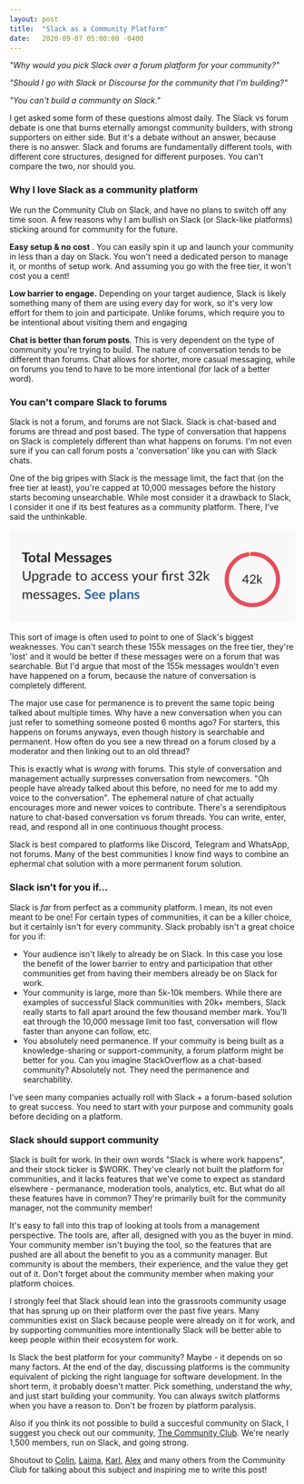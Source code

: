 ```yaml
---
layout: post
title:  "Slack as a Community Platform"
date:   2020-09-07 05:00:00 -0400
---
```


_"Why would you pick Slack over a forum platform for your community?"_

_"Should I go with Slack or Discourse for the community that I'm building?"_

_"You can't build a community on Slack."_

I get asked some form of these questions almost daily. The Slack vs forum debate is one that burns eternally amongst community builders, with strong supporters on either side. But it's a debate without an answer, because there is no answer. Slack and forums are fundamentally different tools, with different core structures, designed for different purposes. You can't compare the two, nor should you.

### Why I love Slack as a community platform

We run the Community Club on Slack, and have no plans to switch off any time soon. A few reasons why I am bullish on Slack (or Slack-like platforms) sticking around for community for the future. 

**Easy setup & no cost** . You can easily spin it up and launch your community in less than a day on Slack. You won't need a dedicated person to manage it, or months of setup work. And assuming you go with the free tier, it won't cost you a cent!

**Low barrier to engage.** Depending on your target audience, Slack is likely something many of them are using every day for work, so it's very low effort for them to join and participate. Unlike forums, which require you to be intentional about visiting them and engaging

**Chat is better than forum posts**. This is very dependent on the type of community you're trying to build. The nature of conversation tends to be different than forums. Chat allows for shorter, more casual messaging, while on forums you tend to have to be more intentional (for lack of a better word). 

### You can't compare Slack to forums

Slack is not a forum, and forums are not Slack. Slack is chat-based and forums are thread and post based. The type of conversation that happens on Slack is completely different than what happens on forums. I'm not even sure if you can call forum posts a 'conversation' like you can with Slack chats.

One of the big gripes with Slack is the message limit, the fact that (on the free tier at least), you're capped at 10,000 messages before the history starts becoming unsearchable. While most consider it a drawback to Slack, I consider it one if its best features as a community platform. There, I've said the unthinkable.

![Slack message limit](../images/slack-message-limit.png)

This sort of image is often used to point to one of Slack's biggest weaknesses. You can't search these 155k messages on the free tier, they're 'lost' and it would be better if these messages were on a forum that was searchable. But I'd argue that most of the 155k messages wouldn't even have happened on a forum, because the nature of conversation is completely different.

The major use case for permanence is to prevent the same topic being talked about multiple times. Why have a new conversation when you can just refer to something someone posted 6 months ago? For starters, this happens on forums anyways, even though history is searchable and permanent. How often do you see a new thread on a forum closed by a moderator and then linking out to an old thread?

This is exactly what is *wrong* with forums. This style of conversation and management actually surpresses conversation from newcomers. "Oh people have already talked about this before, no need for me to add my voice to the conversation". The ephemeral nature of chat actually encourages more and newer voices to contribute. There's a serendipitous nature to chat-based conversation vs forum threads. You can write, enter, read, and respond all in one continuous thought process.

Slack is best compared to platforms like Discord, Telegram and WhatsApp, not forums. Many of the best communities I know find ways to combine an ephermal chat solution with a more permanent forum solution.

### Slack isn't for you if...

Slack is *far* from perfect as a community platform. I mean, its not even meant to be one! For certain types of communities, it can be a killer choice, but it certainly isn't for every community. Slack probably isn't a great choice for you if:

- Your audience isn't likely to already be on Slack. In this case you lose the benefit of the lower barrier to entry and participation that other communities get from having their members already be on Slack for work.
- Your community is large, more than 5k-10k members. While there are examples of successful Slack communities with 20k+ members, Slack really starts to fall apart around the few thousand member mark. You'll eat through the 10,000 message limit too fast, conversation will flow faster than anyone can follow, etc.
- You absolutely need permanence. If your commuity is being built as a knowledge-sharing or support-community, a forum platform might be better for you. Can you imagine StackOverflow as a chat-based community? Absolutely not. They need the permanence and searchability.

I've seen many companies actually roll with Slack + a forum-based solution to great success. You need to start with your purpose and community goals before deciding on a platform. 

### Slack should support community

Slack is built for work. In their own words "Slack is where work happens", and their stock ticker is $WORK. They've clearly not built the platform for communities, and it lacks features that we've come to expect as standard elsewhere - permanance, moderation tools, analytics, etc. But what do all these features have in common? They're primarily built for the community manager, not the community member!

It's easy to fall into this trap of looking at tools from a management perspective. The tools are, after all, designed with you as the buyer in mind. Your community member isn't buying the tool, so the features that are pushed are all about the benefit to you as a community manager. But community is about the members, their experience, and the value they get out of it. Don't forget about the community member when making your platform choices.  

I strongly feel that Slack should lean into the grassroots community usage that has sprung up on their platform over the past five years. Many communities exist on Slack because people were already on it for work, and by supporting communities more intentionally Slack will be better able to keep people within their ecosystem for work.


<div class="divider"></div>

Is Slack the best platform for your community? Maybe - it depends on so many factors. At the end of the day, discussing platforms is the community equivalent of picking the right language for software development. In the short term, it probably doesn't matter. Pick something, understand the *why*, and just start building your community. You can always switch platforms when you have a reason to. Don't be frozen by platform paralysis. 

Also if you think its not possible to build a succesful community on Slack, I suggest you check out our community, <a href="https://www.community.club/" target="_blank">The Community Club</a>. We're nearly 1,500 members, run on Slack, and going strong.

<div class="divider"></div>

Shoutout to <a href="https://twitter.com/ColinBrauns" target="_blank">Colin</a>, <a href="https://twitter.com/LaimaVai" target="_blank">Laima</a>, <a href="https://twitter.com/karl_mc_carthy" target="_blank">Karl</a>, <a href="https://twitter.com/alexjpanagis" target="_blank">Alex</a> and many others from the Community Club for talking about this subject and inspiring me to write this post!